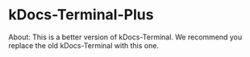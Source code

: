 # kDocs-Terminal-Plus
About: This is a better version of kDocs-Terminal. We recommend you replace the old kDocs-Terminal with this one.
